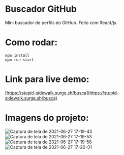 # Buscador GitHub

Mini buscador de perfils do GitHub. Feito com React/js.

# Como rodar:

```shel
npm install
npm run start
``` 

# Link para live demo:

[https://stupid-sidewalk.surge.sh/busca](https://stupid-sidewalk.surge.sh/busca)

# Imagens do projeto:

![Captura de tela de 2021-06-27 17-19-43](https://user-images.githubusercontent.com/81453546/123558370-3b85db00-d76c-11eb-8c77-e3811d3c6eca.png)
![Captura de tela de 2021-06-27 17-19-53](https://user-images.githubusercontent.com/81453546/123558372-3c1e7180-d76c-11eb-9fc3-403e108a59ea.png)
![Captura de tela de 2021-06-27 17-19-58](https://user-images.githubusercontent.com/81453546/123558373-3cb70800-d76c-11eb-8197-648a1fc684e4.png)
![Captura de tela de 2021-06-27 17-20-01](https://user-images.githubusercontent.com/81453546/123558374-3d4f9e80-d76c-11eb-8796-ed459acbbef5.png)


